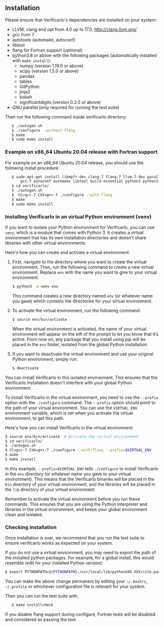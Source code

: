 ## Installation

Please ensure that Verificarlo's dependencies are installed on your system:

  * LLVM, clang and opt from 4.0 up to 17.0, http://clang.llvm.org/
  * gcc from 7
  * autotools (automake, autoconf)
  * libtool
  * flang for Fortran support (optional)
  * python3.8 or above with the following packages (automatically installed with
    `make install`):
    * numpy (version 1.19.0 or above)
    * scipy (version 1.5.0 or above)
    * pandas
    * tables
    * GitPython
    * jinja2
    * bokeh
    * significantdigits (version 0.2.0 or above)
  * GNU parallel (only required for running the test suite)

Then run the following command inside verificarlo directory:

```bash
   $ ./autogen.sh
   $ ./configure --without-flang
   $ make
   $ sudo make install
```

### Example on x86_64 Ubuntu 20.04 release with Fortran support

For example on an x86_64 Ubuntu 20.04 release, you should use the following
install procedure:

```bash
   $ sudo apt-get install libmpfr-dev clang-7 flang-7 llvm-7-dev parallel\
       gcc-7 autoconf automake libtool build-essential python3 python3-pip
   $ cd verificarlo/
   $ ./autogen.sh
   $  CC=gcc-7 CXX=g++-7 ./configure --with-flang
   $ make
   $ sudo make install
```

### Installing Verificarlo in an virtual Python environment (venv)

If you want to isolate your Python environment for Verificarlo, you can use
`venv`, which is a module that comes with Python 3. It creates a virtual
environment that has its own installation directories and doesn't share
libraries with other virtual environments.

Here's how you can create and activate a virtual environment:

1. First, navigate to the directory where you want to create the virtual
   environment. Then, run the following command to create a new virtual
   environment. Replace `env` with the name you want to give to your virtual
   environment:

   ```bash
   $ python3 -m venv env
   ```

   This command creates a new directory named `env` (or whatever name you gave)
   which contains the directories for your virtual environment.

2. To activate the virtual environment, run the following command:

      ```bash
      $ source env/bin/activate
      ```

   When the virtual environment is activated, the name of your virtual
   environment will appear on the left of the prompt to let you know that it’s
   active. From now on, any package that you install using pip will be placed in
   the `env` folder, isolated from the global Python installation.

3. If you want to deactivate the virtual environment and use your original
   Python environment, simply run:

   ```bash
   $ deactivate
   ```

You can install Verificarlo in this isolated environment. This ensures that the
Verificarlo installation doesn't interfere with your global Python environment.

To install Verificarlo in the virtual environment, you need to use the
`--prefix` option with the `./configure` command. The `--prefix` option should
point to the path of your virtual environment. You can use the `VIRTUAL_ENV`
environment variable, which is set when you activate the virtual environment, to
get this path.

Here's how you can install Verificarlo in the virtual environment:

```bash
$ source env/bin/activate  # Activate the virtual environment
$ cd verificarlo/
$ ./autogen.sh
$ CC=gcc-7 CXX=g++-7 ./configure --with-flang --prefix=$VIRTUAL_ENV
$ make
$ make install
```

In this example, `--prefix=$VIRTUAL_ENV` tells `./configure` to install
Verificarlo in the `env` directory (or whatever name you gave to your virtual
environment). This means that the Verificarlo binaries will be placed in the
`bin` directory of your virtual environment, and the libraries will be placed in
the `lib` directory of your virtual environment.

Remember to activate the virtual environment before you run these commands. This
ensures that you are using the Python interpreter and libraries in the virtual
environment, and keeps your global environment clean and isolated.

### Checking installation

Once installation is over, we recommend that you run the test suite to ensure
verificarlo works as expected on your system.

If you do not use a virtual environment, you may need to export the path of the
installed python packages. For example, for a global install, this would
resemble (edit for your installed Python version):

```bash
$ export PYTHONPATH=${PYTHONPATH}:/usr/local/lib/pythonXXX.XXX/site-packages
```

You can make the above change permanent by editing your `~/.bashrc`,
`~/.profile` or whichever configuration file is relevant for your system.

Then you can run the test suite with,

```bash
   $ make installcheck
```

If you disable flang support during configure, Fortran tests will be disabled
and considered as passing the test.
